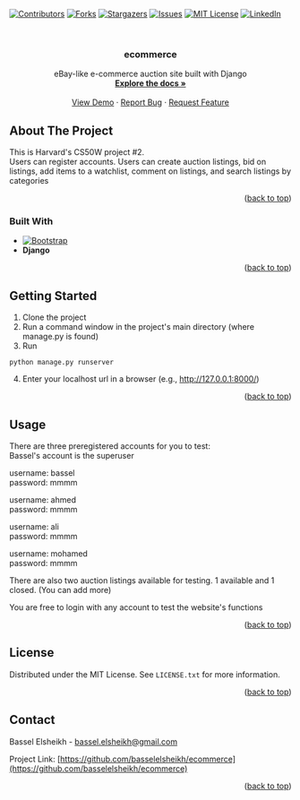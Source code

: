 <!-- Improved compatibility of back to top link: See: https://github.com/othneildrew/Best-README-Template/pull/73 -->
<a name="readme-top"></a>
<!--
*** Thanks for checking out the Best-README-Template. If you have a suggestion
*** that would make this better, please fork the repo and create a pull request
*** or simply open an issue with the tag "enhancement".
*** Don't forget to give the project a star!
*** Thanks again! Now go create something AMAZING! :D
-->



<!-- PROJECT SHIELDS -->
<!--
*** I'm using markdown "reference style" links for readability.
*** Reference links are enclosed in brackets [ ] instead of parentheses ( ).
*** See the bottom of this document for the declaration of the reference variables
*** for contributors-url, forks-url, etc. This is an optional, concise syntax you may use.
*** https://www.markdownguide.org/basic-syntax/#reference-style-links
-->
[![Contributors][contributors-shield]][contributors-url]
[![Forks][forks-shield]][forks-url]
[![Stargazers][stars-shield]][stars-url]
[![Issues][issues-shield]][issues-url]
[![MIT License][license-shield]][license-url]
[![LinkedIn][linkedin-shield]][linkedin-url]



<!-- PROJECT LOGO -->
<br />
<div align="center">

<h3 align="center">ecommerce</h3>

  <p align="center">
    eBay-like e-commerce auction site built with Django
    <br />
    <a href="https://github.com/basselelsheikh/ecommerce"><strong>Explore the docs »</strong></a>
    <br />
    <br />
    <a href="https://github.com/basselelsheikh/ecommerce">View Demo</a>
    ·
    <a href="https://github.com/basselelsheikh/ecommerce/issues">Report Bug</a>
    ·
    <a href="https://github.com/basselelsheikh/ecommerce/issues">Request Feature</a>
  </p>
</div>


<!-- ABOUT THE PROJECT -->
## About The Project

This is Harvard's CS50W project #2. <br/>
Users can register accounts. 
Users can create auction listings, bid on listings, add items to a watchlist, comment on listings, and search
listings by categories

<p align="right">(<a href="#readme-top">back to top</a>)</p>


### Built With


* [![Bootstrap][Bootstrap.com]][Bootstrap-url]
* **Django**


<p align="right">(<a href="#readme-top">back to top</a>)</p>



<!-- GETTING STARTED -->
## Getting Started

1. Clone the project
2. Run a command window in the project's main directory (where manage.py is found)
3. Run
```
python manage.py runserver
```
4. Enter your localhost url in a browser (e.g., http://127.0.0.1:8000/)


<p align="right">(<a href="#readme-top">back to top</a>)</p>



<!-- USAGE EXAMPLES -->
## Usage

There are three preregistered accounts for you to test: </br>
Bassel's account is the superuser </br>

username: bassel </br>
password: mmmm

username: ahmed </br>
password: mmmm

username: ali </br>
password: mmmm

username: mohamed </br>
password: mmmm

There are also two auction listings available for testing. 1 available and 1 closed. (You can add more) </br>

You are free to login with any account to test the website's functions </br>


<p align="right">(<a href="#readme-top">back to top</a>)</p>

<!-- LICENSE -->
## License

Distributed under the MIT License. See `LICENSE.txt` for more information.

<p align="right">(<a href="#readme-top">back to top</a>)</p>



<!-- CONTACT -->
## Contact

Bassel Elsheikh  - bassel.elsheikh@gmail.com

Project Link: [https://github.com/basselelsheikh/ecommerce](https://github.com/basselelsheikh/ecommerce)

<p align="right">(<a href="#readme-top">back to top</a>)</p>



<!-- MARKDOWN LINKS & IMAGES -->
<!-- https://www.markdownguide.org/basic-syntax/#reference-style-links -->
[contributors-shield]: https://img.shields.io/github/contributors/basselelsheikh/ecommerce.svg?style=for-the-badge
[contributors-url]: https://github.com/basselelsheikh/ecommerce/graphs/contributors
[forks-shield]: https://img.shields.io/github/forks/basselelsheikh/ecommerce.svg?style=for-the-badge
[forks-url]: https://github.com/basselelsheikh/ecommerce/network/members
[stars-shield]: https://img.shields.io/github/stars/basselelsheikh/ecommerce.svg?style=for-the-badge
[stars-url]: https://github.com/basselelsheikh/ecommerce/stargazers
[issues-shield]: https://img.shields.io/github/issues/basselelsheikh/ecommerce.svg?style=for-the-badge
[issues-url]: https://github.com/basselelsheikh/ecommerce/issues
[license-shield]: https://img.shields.io/github/license/basselelsheikh/ecommerce.svg?style=for-the-badge
[license-url]: https://github.com/basselelsheikh/ecommerce/blob/master/LICENSE.txt
[linkedin-shield]: https://img.shields.io/badge/-LinkedIn-black.svg?style=for-the-badge&logo=linkedin&colorB=555
[linkedin-url]: https://linkedin.com/in/bassel-el-sheikh
[product-screenshot]: images/screenshot.png
[Next.js]: https://img.shields.io/badge/next.js-000000?style=for-the-badge&logo=nextdotjs&logoColor=white
[Next-url]: https://nextjs.org/
[React.js]: https://img.shields.io/badge/React-20232A?style=for-the-badge&logo=react&logoColor=61DAFB
[React-url]: https://reactjs.org/
[Vue.js]: https://img.shields.io/badge/Vue.js-35495E?style=for-the-badge&logo=vuedotjs&logoColor=4FC08D
[Vue-url]: https://vuejs.org/
[Angular.io]: https://img.shields.io/badge/Angular-DD0031?style=for-the-badge&logo=angular&logoColor=white
[Angular-url]: https://angular.io/
[Svelte.dev]: https://img.shields.io/badge/Svelte-4A4A55?style=for-the-badge&logo=svelte&logoColor=FF3E00
[Svelte-url]: https://svelte.dev/
[Laravel.com]: https://img.shields.io/badge/Laravel-FF2D20?style=for-the-badge&logo=laravel&logoColor=white
[Laravel-url]: https://laravel.com
[Bootstrap.com]: https://img.shields.io/badge/Bootstrap-563D7C?style=for-the-badge&logo=bootstrap&logoColor=white
[Bootstrap-url]: https://getbootstrap.com
[JQuery.com]: https://img.shields.io/badge/jQuery-0769AD?style=for-the-badge&logo=jquery&logoColor=white
[JQuery-url]: https://jquery.com 
